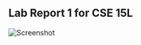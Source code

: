 ## Lab Report 1 for CSE 15L
![Screenshot](https://projectsbykyle.github.io/cse15l-lab-reports/TestScreenshot.png)